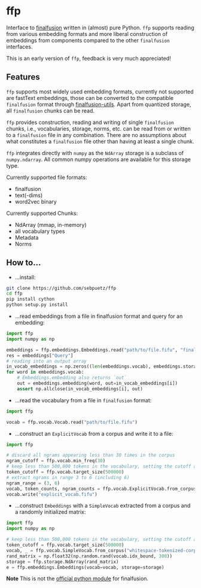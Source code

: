 # ffp

Interface to [finalfusion](https://finalfusion.github.io) written in (almost) pure Python. `ffp` supports reading from various embedding formats and more liberal construction of embeddings from components compared to the other `finalfusion` interfaces. 

This is an early version of `ffp`, feedback is very much appreciated!

## Features

`ffp` supports most widely used embedding formats, currently not supported are fastText embeddings, those can be converted to the compatible `finalfusion` format through [finalfusion-utils](https://github.com/finalfusion/finalfusion-utils). Apart from  quantized storage, all `finalfusion` chunks can be read.

`ffp` provides construction, reading and writing of single `finalfusion` chunks, i.e., vocabularies, storage, norms, etc. can be read from or written to a `finalfusion` file in any combination. There are no assumptions about what constitutes a `finalfusion` file other than having at least a single chunk.

`ffp` integrates directly with `numpy` as the `NdArray` storage is a subclass of `numpy.ndarray`. All common numpy operations are available for this storage type.

Currently supported file formats:
* finalfusion
* text(-dims)
* word2vec binary

Currently supported Chunks:
* NdArray (mmap, in-memory)
* all vocabulary types
* Metadata
* Norms

## How to...

* ...install:

~~~Bash
git clone https://github.com/sebpuetz/ffp
cd ffp
pip install cython
python setup.py install
~~~

* ...read embeddings from a file in finalfusion format and query for an embedding:
~~~Python
import ffp
import numpy as np

embeddings = ffp.embeddings.Embeddings.read("path/to/file.fifu", "finalfusion")
res = embeddings["Query"]
# reading into an output array
in_vocab_embeddings = np.zeros((len(embeddings.vocab), embeddings.storage.shape[1]))
for word in embeddings.vocab:
    # Embeddings.embedding also returns `out`
    out = embeddings.embedding(word, out=in_vocab_embeddings[i])
    assert np.allclose(in_vocab_embeddings[i], out) 
~~~

* ...read the vocabulary from a file in `finalfusion` format:
~~~Python
import ffp

vocab = ffp.vocab.Vocab.read("path/to/file.fifu")
~~~

* ...construct an `ExplicitVocab` from a corpus and write it to a file:
~~~Python
import ffp

# discard all ngrams appearing less than 30 times in the corpus
ngram_cutoff = ffp.vocab.min_freq(30)
# keep less than 500,000 tokens in the vocabulary, setting the cutoff at the next frequency boundary
token_cutoff = ffp.vocab.target_size(500000)
# extract ngrams in range 3 to 6 (including 6)
ngram_range = (3, 6)
vocab, token_counts, ngram_counts = ffp.vocab.ExplicitVocab.from_corpus("whitespace-tokenized-corpus.txt", ngram_range, token_cutoff, ngram_cutoff)
vocab.write("explicit_vocab.fifu")
~~~

* ...construct `Embeddings` with a `SimpleVocab` extracted from a corpus and a randomly initialized matrix:
~~~Python
import ffp
import numpy as np

# keep less than 500,000 tokens in the vocabulary, setting the cutoff at the next frequency boundary
token_cutoff = ffp.vocab.target_size(500000)
vocab, _ = ffp.vocab.SimpleVocab.from_corpus("whitespace-tokenized-corpus.txt", token_cutoff)
rand_matrix = np.float32(np.random.rand(vocab.idx_bound, 300))
storage = ffp.storage.NdArray(rand_matrix)
e = ffp.embeddings.Embeddings(vocab=vocab, storage=storage)
~~~

**Note** This is not the [official python module](https://github.com/finalfusion/finalfusion-python) for finalfusion.
